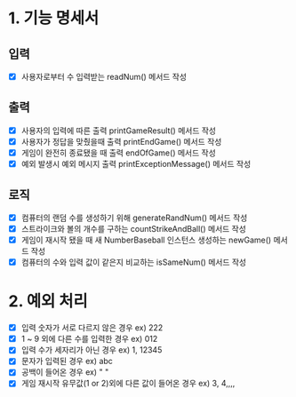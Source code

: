 # 1. 기능 명세서
## 입력
- [x] 사용자로부터 수 입력받는 readNum() 메서드 작성
## 출력
- [x] 사용자의 입력에 따른 출력 printGameResult() 메서드 작성
- [x] 사용자가 정답을 맞췄을때 출력 printEndGame() 메서드 작성
- [x] 게임이 완전히 종료됐을 때 출력 endOfGame() 메서드 작성
- [x] 예외 발생시 예외 메시지 출력 printExceptionMessage() 메서드 작성
## 로직
- [x] 컴퓨터의 랜덤 수를 생성하기 위해 generateRandNum() 메서드 작성
- [x] 스트라이크와 볼의 개수를 구하는 countStrikeAndBall() 메서드 작성
- [x] 게임이 재시작 됐을 때 새 NumberBaseball 인스턴스 생성하는 newGame() 메서드 작성
- [x] 컴퓨터의 수와 입력 값이 같은지 비교하는 isSameNum() 메서드 작성

# 2. 예외 처리
- [x] 입력 숫자가 서로 다르지 않은 경우 ex) 222
- [x] 1 ~ 9 외에 다른 수를 입력한 경우 ex) 012
- [x] 입력 수가 세자리가 아닌 경우 ex) 1, 12345
- [x] 문자가 입력된 경우 ex) abc
- [x] 공백이 들어온 경우 ex) " "
- [x] 게임 재시작 유무값(1 or 2)외에 다른 값이 들어온 경우 ex) 3, 4,,,,
